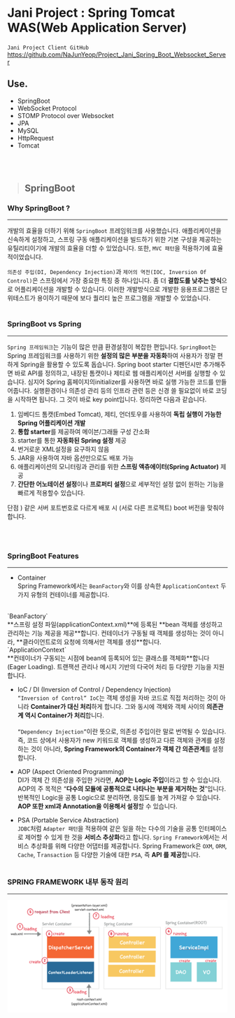 # Jani Project : Spring Tomcat WAS(Web Application Server)


`Jani Project Client GitHub`
https://github.com/NaJunYeop/Project_Jani_Spring_Boot_Websocket_Server

## Use.


- SpringBoot
- WebSocket Protocol
- STOMP Protocol over Websocket
- JPA
- MySQL
- HttpRequest
- Tomcat

</br></br>

> ## SpringBoot


### Why SpringBoot ?
---
 개발의 효율을 더하기 위해 `SpringBoot` 프레임워크를 사용했습니다. 애플리케이션을 신속하게 설정하고, 스프링 구동 애플리케이션을 빌드하기 위한 기본 구성을 제공하는 유틸리티이기에 개발의 효율을 더할 수 있었습니다. 또한, `MVC 패턴`을 적용하기에 효율적이었습니다.

`의존성 주입(DI, Dependency Injection)`과 `제어의 역전(IOC, Inversion Of Control)`은 스프링에서 가장 중요한 특징 중 하나입니다. 좀 더 **결합도를 낮추는 방식**으로 어플리케이션을 개발할 수 있습니다. 이러한 개발방식으로 개발한 응용프로그램은 단위테스트가 용이하기 때문에 보다 퀄리티 높은 프로그램을 개발할 수 있었습니다.
<br/><br/>
### SpringBoot vs Spring
---

`Spring 프레임워크`는 기능이 많은 만큼 환경설정이 복잡한 편입니다. `SpringBoot`는 Spring 프레임워크를 사용하기 위한 **설정의 많은 부분을 자동화**하여 사용자가 정말 편하게 Spring을 활용할 수 있도록 돕습니다. Spring boot starter 디펜던시만 추가해주면 바로 API를 정의하고, 내장된 톰캣이나 제티로 웹 애플리케이션 서버를 실행할 수 있습니다. 심지어 Spring 홈페이지의initializer를 사용하면 바로 실행 가능한 코드를 만들어줍니다. 실행환경이나 의존성 관리 등의 인프라 관련 등은 신경 쓸 필요없이 바로 코딩을 시작하면 됩니다. 그 것이 바로 key point입니다. 정리하면 다음과 같습니다.

1. 임베디드 톰캣(Embed Tomcat), 제티, 언더토우를 사용하여 **독립 실행이 가능한 Spring 어플리케이션 개발**
2. **통합 starter**를 제공하여 메이븐/그래들 구성 간소화
3. starter를 통한 **자동화된 Spring 설정** 제공
4. 번거로운 XML설정을 요구하지 않음
5. JAR을 사용하여 자바 옵션만으로도 배포 가능
6. 애플리케이션의 모니터링과 관리를 위한 **스프링 액츄에이터(Spring Actuator)** 제공
7. **간단한 어노테이션 설정**이나 **프로퍼티 설정**으로 세부적인 설정 없이 원하는 기능을 빠르게 적용할수 있습니다.

단점 ) 같은 서버 포트번호로 다르게 배포 시 (서로 다른 프로젝트) boot 버전을 맞춰야 합니다.

<br/><br/>
### SpringBoot Features
---
* Container<br/>
Spring Framework에서는 `BeanFactory`와 이를 상속한 `ApplicationContext` 두 가지 유형의 컨테이너를 제공합니다.
<br/>
`BeanFactory`<br/>
**스프링 설정 파일(applicationContext.xml)**에 등록된 **bean 객체를 생성하고 관리하는 기능 제공을 제공**합니다. 컨테이너가 구동될 때 객체를 생성하는 것이 아니라, **클라이언트로의 요청에 의해서만 객체를 생성**합니다.
<br/>
`ApplicationContext`<br/>
**컨테이너가 구동되는 시점에 bean에 등록되어 있는 클래스를 객체화**합니다(Eager Loading). 트랜잭션 관리나 메시지 기반의 다국어 처리 등 다양한 기능을 지원합니다.

* IoC / DI (Inversion of Control / Dependency Injection) <br/>
`“Inversion of Control” IoC`는 객체 생성을 자바 코드로 직접 처리하는 것이 아니라 **Container가 대신 처리**하게 합니다. 그와 동시에 객체와 객체 사이의 **의존관계 역시 Container가 처리**합니다.
<br/><br/>
`“Dependency Injection”`이란 뜻으로, 의존성 주입이란 말로 번역될 수 있습니다. 즉, 코드 상에서 사용자가 new 키워드로 객체를 생성하고 다른 객체와 관계를 설정하는 것이 아니라, **Spring Framework의 Container가 객체 간 의존관계**를 설정합니다.

* AOP (Aspect Oriented Programming)<br/>
DI가 객체 간 의존성을 주입한 거라면, **AOP는 Logic 주입**이라고 할 수 있습니다.
AOP의 주 목적은 “**다수의 모듈에 공통적으로 나타나는 부분을 제거하는 것**”입니다. 반복적인 Logic을 공통 Logic으로 분리하면, 응집도를 높게 가져갈 수 있습니다. **AOP 또한 xml과 Annotation을 이용해서 설정**할 수 있습니다.

* PSA (Portable Service Abstraction)<br/>
`JDBC`처럼 `Adapter 패턴`을 적용하여 같은 일을 하는 다수의 기술을 공통 인터페이스로 제어할 수 있게 한 것을 **서비스 추상화**라고 합니다. `Spring Framework`에서는 서비스 추상화를 위해 다양한 어댑터를 제공합니다. Spring Framework은 `OXM`, `ORM`, `Cache`, T`ransaction` 등 다양한 기술에 대한 `PSA`, 즉 **API 를 제공**합니다.
</br></br>

### SPRING FRAMEWORK 내부 동작 원리
---

![Spring_feature](./image/Spring_feature.png)



